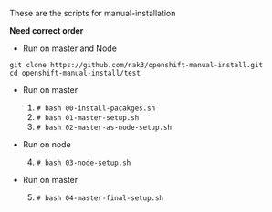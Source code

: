 These are the scripts for manual-installation

**Need correct order**

- Run on master and Node

~~~
git clone https://github.com/nak3/openshift-manual-install.git
cd openshift-manual-install/test
~~~

- Run on master

  1. `# bash 00-install-pacakges.sh`
  2. `# bash 01-master-setup.sh`
  3. `# bash 02-master-as-node-setup.sh`

- Run on node

  4. `# bash 03-node-setup.sh`

- Run on master

  5. `# bash 04-master-final-setup.sh`
